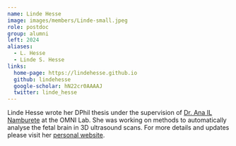```yaml
---
name: Linde Hesse
image: images/members/Linde-small.jpeg
role: postdoc
group: alumni
left: 2024
aliases:
  - L. Hesse
  - Linde S. Hesse
links:
  home-page: https://lindehesse.github.io
  github: lindehesse
  google-scholar: hN22cr0AAAAJ
  twitter: linde_hesse
---
```


Linde Hesse wrote her DPhil thesis under the supervision of [Dr. Ana IL Namburete](/members/ana-namburete) at the OMNI Lab. She was working on methods to automatically analyse the fetal brain in 3D ultrasound scans. For more details and updates please visit her [personal website](https://lindehesse.github.io).
